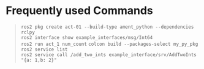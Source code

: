 # Frequently used Commands

> `ros2 pkg create act-01 --build-type ament_python --dependencies rclpy` \
> `ros2 interface show example_interfaces/msg/Int64`  \
> `ros2 run act_1 num_count`
> `colcon build --packages-select my_py_pkg` \
> `ros2 service list` \
> `ros2 service call /add_two_ints example_interface/srv/AddTwoInts "{a: 1,b: 2}"`